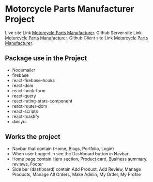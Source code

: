 # Motorcycle Parts Manufacturer Project

Live site Link [Motorcycle Parts Manufacturer](https://motorcycle-parts-manufacturer.web.app/).
Github Server site Link [Motorcycle Parts Manufacturer](https://github.com/programming-hero-web-course1/manufacturer-website-server-side-Ramash3828).
Github Client site Link [Motorcycle Parts Manufacturer](https://github.com/programming-hero-web-course1/manufacturer-website-client-side-Ramash3828).

## Package use in the Project

-   Nodemailer
-   firebase
-   react-firebase-hooks
-   react-dom
-   react-hook-form
-   react-query
-   react-rating-stars-component
-   react-router-dom
-   react-scripts
-   react-toastify
-   daisyui

## Works the project

-   Navbar that contain (Home, Blogs, Portfolio, Login)
-   When user Logged in see the Dashboard button in Navbar
-   Home page contain Hero section, Product card, Business summary, reviews, Footer
-   Side bar (dashboard) contain Add Product, Add Review, Manage Products, Manage All Orders, Make Admin, My Order, My Profile
